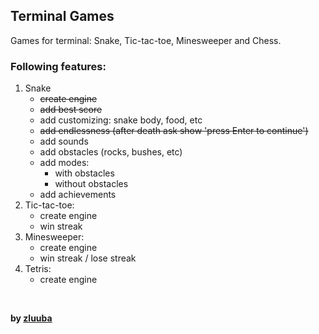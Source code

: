 ## Terminal Games

Games for terminal: Snake, Tic-tac-toe, Minesweeper and Chess.

[//]: # (After all try to create same but with GUI &#40;Python + PyTorch + Pygame &#40;training AI&#41;&#41;.)


### Following features:
1. Snake
   - ~~create engine~~
   - ~~add best score~~
   - add customizing: snake body, food, etc
   - ~~add endlessness (after death ask show 'press Enter to continue')~~
   - add sounds
   - add obstacles (rocks, bushes, etc)
   - add modes:
        - with obstacles
        - without obstacles
   - add achievements
2. Tic-tac-toe:
   - create engine
   - win streak
3. Minesweeper:
   - create engine
   - win streak / lose streak
4. Tetris:
   - create engine

<br>

**by [zluuba](https://www.freecodecamp.org/zluuba)**
